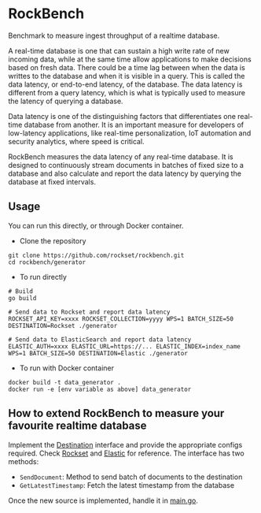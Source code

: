 # RockBench
Benchmark to measure ingest throughput of a realtime database.

A real-time database is one that can sustain a high write rate of new incoming data, while at the same time allow applications to make decisions based on fresh data. There could be a time lag between when the data is  writtes to the database and when it is visible in a query. This is called the data latency, or end-to-end latency, of the database. The data latency is different from a query latency, which is what is typically used to measure the latency of querying a database.

Data latency is one of the distinguishing factors that differentiates one real-time database from another. It is an important measure for developers of low-latency applications, like real-time personalization, IoT automation and security analytics, where speed is critical.

RockBench measures the data latency of any real-time database. It is designed to continuously stream documents in batches of fixed size to a database and also calculate and report the data latency by querying the database at fixed intervals.

## Usage
You can run this directly, or through Docker container.
* Clone the repository
```
git clone https://github.com/rockset/rockbench.git
cd rockbench/generator
```
* To run directly
```
# Build
go build

# Send data to Rockset and report data latency
ROCKSET_API_KEY=xxxx ROCKSET_COLLECTION=yyyy WPS=1 BATCH_SIZE=50 DESTINATION=Rockset ./generator

# Send data to ElasticSearch and report data latency
ELASTIC_AUTH=xxxx ELASTIC_URL=https://... ELASTIC_INDEX=index_name WPS=1 BATCH_SIZE=50 DESTINATION=Elastic ./generator
```

* To run with Docker container
```
docker build -t data_generator .
docker run -e [env variable as above] data_generator
```

## How to extend RockBench to measure your favourite realtime database

Implement the [Destination](https://github.com/rockset/rockbench/blob/master/generator/destination.go) interface and provide the appropriate configs required. Check [Rockset](https://github.com/rockset/rockbench/blob/master/generator/rockset.go) and [Elastic](https://github.com/rockset/rockbench/blob/master/generator/elastic.go) for reference. The interface has two methods:

* `SendDocument`: Method to send batch of documents to the destination
* `GetLatestTimestamp`: Fetch the latest timestamp from the database

Once the new source is implemented, handle it in [main.go](https://github.com/rockset/rockbench/blob/master/generator/main.go]).
